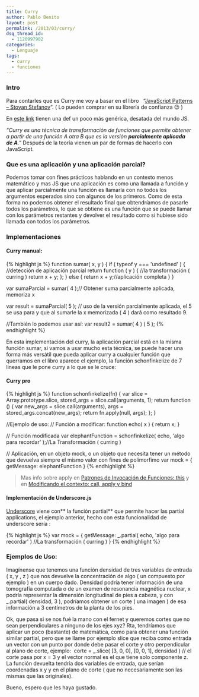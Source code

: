 ```yaml
---
title: Curry
author: Pablo Benito
layout: post
permalink: /2013/03/curry/
dsq_thread_id:
  - 1120997982
categories:
  - Lenguaje
tags:
  - curry
  - funciones
---
```

### Intro

Para contarles que es Curry me voy a basar en el libro   &#8220;[JavaScript Patterns &#8211; Stoyan Stefanov][1]&#8220;. ( Lo pueden comprar en su librería de confianza 😉 )

En [este link][2] tienen una def un poco más genérica, desatada del mundo JS.

*&#8220;Curry es una técnica de transformación de funciones que permite obtener a partir de una función A otra B que es la versión **parcialmente aplicada de A**.&#8221;* Después de la teoría vienen un par de formas de hacerlo con JavaScript.

### Que es una aplicación y una aplicación parcial?

Podemos tomar con fines prácticos hablando en un contexto menos matemático y mas JS que una aplicación es como una llamada a función y que aplicar parcialmente una función es llamarla con no todos los argumentos esperados sino con algunos de los primeros. Como de esta forma no podemos obtener el resultado final que obtendríamos de pasarle todos los parámetros, lo que se obtiene es una función que se puede llamar con los parámetros restantes y devolver el resultado como si hubiese sido llamada con todos los parámetros.

### Implementaciones

#### Curry manual:

{% highlight js %}
function sumar( x, y ) {
    if ( typeof y === 'undefined' ) { //detección de aplicación parcial
        return function ( y ) { //la transformación ( curring )
            return x + y;
        };
    } else {
        return x + y;//aplicación completa
    }
}

var sumaParcial = sumar( 4 );// Obtener suma parcialmente aplicada, memoriza x

var result = sumaParcial( 5 ); // uso de la versión parcialmente aplicada, el 5 se usa para y que al sumarle la x memorizada ( 4 ) dará como resultado 9. 

//También lo podemos usar así:
var result2 = sumar( 4 ) ( 5 );
 {% endhighlight %}

En esta implementación del curry, la aplicación parcial está en la misma función sumar, si vamos a usar mucho esta técnica, se puede hacer una forma más versátil que pueda aplicar curry a cualquier función que querramos en el libro aparece el ejemplo, la función schonfinkelize de 7 lineas que le pone curry a lo que se le cruce:

#### Curry pro

{% highlight js %}
function schonfinkelize(fn) {
   var slice = Array.prototype.slice,
     stored_args = slice.call(arguments, 1);
   return function () {
      var new_args = slice.call(arguments),
         args = stored_args.concat(new_args);
      return fn.apply(null, args);
   };
}

//Ejemplo de uso:
// Función a modificar:
function echo( x ) {
  return x;
}

// Función modificada
var elephantFunction = schonfinkelize( echo, 'algo para recordar' );//La Transformación ( curring )

// Aplicación, en un objeto mock, o un objeto que necesita tener un método que devuelva siempre el mismo valor con fines de polimorfimo
var mock = {
   getMessage: elephantFunction
}
 {% endhighlight %}

> Mas info sobre apply en [Patrones de Invocación de Funciones: this][3] y en [Modificando el contexto: call, apply y bind][4] 

#### Implementación de Underscore.js

<a href="http://underscorejs.org" target="_blank">Underscore</a> viene con** la función partial** que permite hacer las partial applications, el ejemplo anterior, hecho con esta funcionalidad de underscore sería :

{% highlight js %}
var mock = {
   getMessage: _.partial( echo, 'algo para recordar' ) //La transformación ( curring )
}
 {% endhighlight %}

### Ejemplos de Uso:

Imagínense que tenemos una función densidad de tres variables de entrada ( x, y , z ) que nos devuelve la concentración de algo ( un compuesto por ejemplo ) en un cuerpo dado. Densidad podría tener información de una tomografía computada o de un examen de resonancia magnética nuclear, x podría representar la dimensión longitudinal de pies a cabeza, y con _.partial( densidad, 3 ), podríamos obtener un corte ( una imagen ) de esa información a 3 centímetros de la planta de los pies.

Ok, que pasa si se nos fué la mano con el fernet y queremos cortes que no sean perpendiculares a ninguno de los ejes xyz? Rta, tendríamos que aplicar un poco (bastante) de matemática, como para obtener una función similar partial, pero que se llame por ejemplo slice que reciba como entrada un vector con un punto por donde debe pasar el corte y otro perpendicular al plano de corte, ejemplo:  corte = _.slice( [3, 0, 0], [0, 0, 1], densidad ) // el corte pasa por x = 3 y el vector normal es el que tiene solo componente z.   La función devuelta tendría dos variables de entrada, que serían coordenadas x y y en el plano de corte ( que no necesariamente son las mismas que las originales).

Bueno, espero que les haya gustado.

 [1]: http://www.amazon.es/JavaScript-Patterns-Stoyan-Stefanov/dp/3897215985/ref=sr_1_2?s=foreign-books&ie=UTF8&qid=1362573485&sr=1-2
 [2]: http://en.wikipedia.org/wiki/Currying
 [3]: http://fernetjs.com/2012/01/patrones-de-invocacion-de-funciones-this/ "Patrones de Invocación de Funciones: this"
 [4]: http://fernetjs.com/2013/01/modificando-el-contexto-call-apply-y-bind/ "Modificando el contexto: call, apply y bind"
